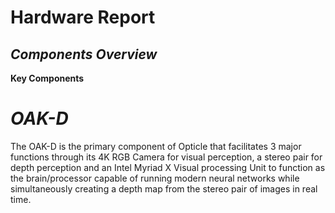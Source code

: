 # Hardware Report

## _Components Overview_


__Key Components__

# ___OAK-D___

The OAK-D is the primary component of Opticle that facilitates 3 major functions through its 4K RGB Camera for visual perception, a stereo pair for depth perception and an Intel Myriad X Visual processing Unit to function as the brain/processor capable of running modern neural networks while simultaneously creating a depth map from the stereo pair of images in real time.


